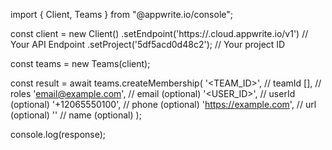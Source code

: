 import { Client, Teams } from "@appwrite.io/console";

const client = new Client()
    .setEndpoint('https://<REGION>.cloud.appwrite.io/v1') // Your API Endpoint
    .setProject('5df5acd0d48c2'); // Your project ID

const teams = new Teams(client);

const result = await teams.createMembership(
    '<TEAM_ID>', // teamId
    [], // roles
    'email@example.com', // email (optional)
    '<USER_ID>', // userId (optional)
    '+12065550100', // phone (optional)
    'https://example.com', // url (optional)
    '<NAME>' // name (optional)
);

console.log(response);
